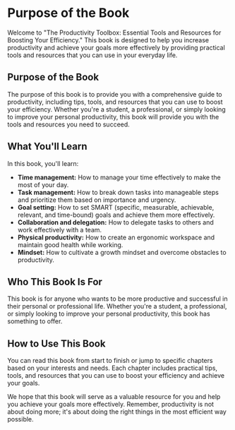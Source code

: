 # Purpose of the Book

Welcome to "The Productivity Toolbox: Essential Tools and Resources for Boosting Your Efficiency." This book is designed to help you increase productivity and achieve your goals more effectively by providing practical tools and resources that you can use in your everyday life.

Purpose of the Book
-------------------

The purpose of this book is to provide you with a comprehensive guide to productivity, including tips, tools, and resources that you can use to boost your efficiency. Whether you're a student, a professional, or simply looking to improve your personal productivity, this book will provide you with the tools and resources you need to succeed.

What You'll Learn
-----------------

In this book, you'll learn:

* **Time management:** How to manage your time effectively to make the most of your day.
* **Task management:** How to break down tasks into manageable steps and prioritize them based on importance and urgency.
* **Goal setting:** How to set SMART (specific, measurable, achievable, relevant, and time-bound) goals and achieve them more effectively.
* **Collaboration and delegation:** How to delegate tasks to others and work effectively with a team.
* **Physical productivity:** How to create an ergonomic workspace and maintain good health while working.
* **Mindset:** How to cultivate a growth mindset and overcome obstacles to productivity.

Who This Book Is For
--------------------

This book is for anyone who wants to be more productive and successful in their personal or professional life. Whether you're a student, a professional, or simply looking to improve your personal productivity, this book has something to offer.

How to Use This Book
--------------------

You can read this book from start to finish or jump to specific chapters based on your interests and needs. Each chapter includes practical tips, tools, and resources that you can use to boost your efficiency and achieve your goals.

We hope that this book will serve as a valuable resource for you and help you achieve your goals more effectively. Remember, productivity is not about doing more; it's about doing the right things in the most efficient way possible.
